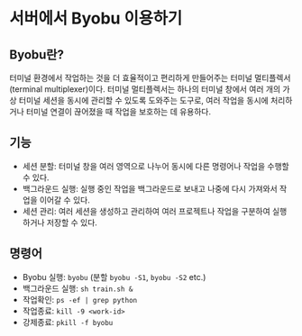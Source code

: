 # 서버에서 Byobu 이용하기

## Byobu란?
터미널 환경에서 작업하는 것을 더 효율적이고 편리하게 만들어주는 터미널 멀티플렉서(terminal multiplexer)이다.
터미널 멀티플렉서는 하나의 터미널 창에서 여러 개의 가상 터미널 세션을 동시에 관리할 수 있도록 도와주는 도구로, 여러 작업을 동시에 처리하거나 터미널 연결이 끊어졌을 때 작업을 보호하는 데 유용하다.

## 기능
- 세션 분할: 터미널 창을 여러 영역으로 나누어 동시에 다른 명령어나 작업을 수행할 수 있다.
- 백그라운드 실행: 실행 중인 작업을 백그라운드로 보내고 나중에 다시 가져와서 작업을 이어갈 수 있다.
- 세션 관리: 여러 세션을 생성하고 관리하여 여러 프로젝트나 작업을 구분하여 실행하거나 저장할 수 있다.

## 명령어
- Byobu 실행: ```byobu``` (분할 ```byobu -S1```, ```byobu -S2``` etc.)
- 백그라운드 실행: ```sh train.sh &```
- 작업확인: ```ps -ef | grep python```
- 작업종료: ```kill -9 <work-id>```
- 강제종료: ```pkill -f byobu```
